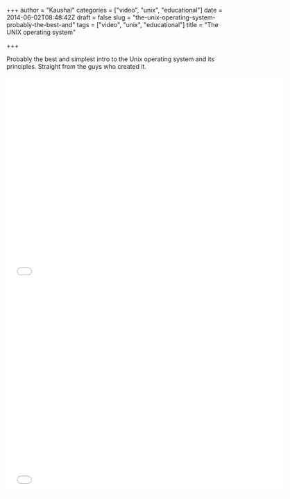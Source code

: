 +++
author = "Kaushal"
categories = ["video", "unix", "educational"]
date = 2014-06-02T08:48:42Z
draft = false
slug = "the-unix-operating-system-probably-the-best-and"
tags = ["video", "unix", "educational"]
title = "The UNIX operating system"

+++

Probably the best and simplest intro to the Unix operating system and its principles. Straight from the guys who created it.

<iframe src="//www.youtube.com/embed/tc4ROCJYbm0" frameborder="0" allowfullscreen width=640 height=480></iframe>

<iframe width="640" height="480" src="//www.youtube.com/embed/XvDZLjaCJuw" frameborder="0" allowfullscreen></iframe>


